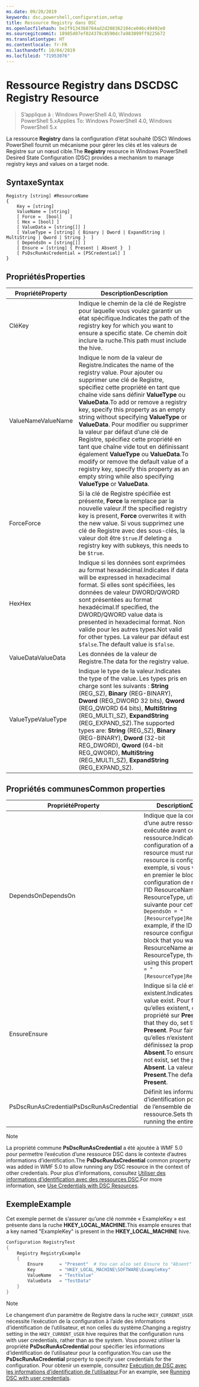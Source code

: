 ```yaml
---
ms.date: 09/20/2019
keywords: dsc,powershell,configuration,setup
title: Ressource Registry dans DSC
ms.openlocfilehash: be2f9134368784ad2d208362104ce046c49492e0
ms.sourcegitcommit: 18985d07ef024378c8590dc7a983099ff9225672
ms.translationtype: HT
ms.contentlocale: fr-FR
ms.lasthandoff: 10/04/2019
ms.locfileid: "71953076"
---
```

# <a name="dsc-registry-resource"></a><span data-ttu-id="d7986-103">Ressource Registry dans DSC</span><span class="sxs-lookup"><span data-stu-id="d7986-103">DSC Registry Resource</span></span>

> <span data-ttu-id="d7986-104">S’applique à : Windows PowerShell 4.0, Windows PowerShell 5.x</span><span class="sxs-lookup"><span data-stu-id="d7986-104">Applies To: Windows PowerShell 4.0, Windows PowerShell 5.x</span></span>

<span data-ttu-id="d7986-105">La ressource **Registry** dans la configuration d’état souhaité (DSC) Windows PowerShell fournit un mécanisme pour gérer les clés et les valeurs de Registre sur un nœud cible.</span><span class="sxs-lookup"><span data-stu-id="d7986-105">The **Registry** resource in Windows PowerShell Desired State Configuration (DSC) provides a mechanism to manage registry keys and values on a target node.</span></span>

## <a name="syntax"></a><span data-ttu-id="d7986-106">Syntaxe</span><span class="sxs-lookup"><span data-stu-id="d7986-106">Syntax</span></span>

```Syntax
Registry [string] #ResourceName
{
    Key = [string]
    ValueName = [string]
    [ Force =  [bool]   ]
    [ Hex = [bool] ]
    [ ValueData = [string[]] ]
    [ ValueType = [string] { Binary | Dword | ExpandString | MultiString | Qword | String }  ]
    [ DependsOn = [string[]] ]
    [ Ensure = [string] { Present | Absent }  ]
    [ PsDscRunAsCredential = [PSCredential] ]
}
```

## <a name="properties"></a><span data-ttu-id="d7986-107">Propriétés</span><span class="sxs-lookup"><span data-stu-id="d7986-107">Properties</span></span>

|<span data-ttu-id="d7986-108">Propriété</span><span class="sxs-lookup"><span data-stu-id="d7986-108">Property</span></span> |<span data-ttu-id="d7986-109">Description</span><span class="sxs-lookup"><span data-stu-id="d7986-109">Description</span></span> |
|---|---|
|<span data-ttu-id="d7986-110">Clé</span><span class="sxs-lookup"><span data-stu-id="d7986-110">Key</span></span> |<span data-ttu-id="d7986-111">Indique le chemin de la clé de Registre pour laquelle vous voulez garantir un état spécifique.</span><span class="sxs-lookup"><span data-stu-id="d7986-111">Indicates the path of the registry key for which you want to ensure a specific state.</span></span> <span data-ttu-id="d7986-112">Ce chemin doit inclure la ruche.</span><span class="sxs-lookup"><span data-stu-id="d7986-112">This path must include the hive.</span></span> |
|<span data-ttu-id="d7986-113">ValueName</span><span class="sxs-lookup"><span data-stu-id="d7986-113">ValueName</span></span> |<span data-ttu-id="d7986-114">Indique le nom de la valeur de Registre.</span><span class="sxs-lookup"><span data-stu-id="d7986-114">Indicates the name of the registry value.</span></span> <span data-ttu-id="d7986-115">Pour ajouter ou supprimer une clé de Registre, spécifiez cette propriété en tant que chaîne vide sans définir **ValueType** ou **ValueData**.</span><span class="sxs-lookup"><span data-stu-id="d7986-115">To add or remove a registry key, specify this property as an empty string without specifying **ValueType** or **ValueData**.</span></span> <span data-ttu-id="d7986-116">Pour modifier ou supprimer la valeur par défaut d’une clé de Registre, spécifiez cette propriété en tant que chaîne vide tout en définissant également **ValueType** ou **ValueData**.</span><span class="sxs-lookup"><span data-stu-id="d7986-116">To modify or remove the default value of a registry key, specify this property as an empty string while also specifying **ValueType** or **ValueData**.</span></span> |
|<span data-ttu-id="d7986-117">Force</span><span class="sxs-lookup"><span data-stu-id="d7986-117">Force</span></span> |<span data-ttu-id="d7986-118">Si la clé de Registre spécifiée est présente, **Force** la remplace par la nouvelle valeur.</span><span class="sxs-lookup"><span data-stu-id="d7986-118">If the specified registry key is present, **Force** overwrites it with the new value.</span></span> <span data-ttu-id="d7986-119">Si vous supprimez une clé de Registre avec des sous-clés, la valeur doit être `$true`.</span><span class="sxs-lookup"><span data-stu-id="d7986-119">If deleting a registry key with subkeys, this needs to be `$true`.</span></span> |
|<span data-ttu-id="d7986-120">Hex</span><span class="sxs-lookup"><span data-stu-id="d7986-120">Hex</span></span> |<span data-ttu-id="d7986-121">Indique si les données sont exprimées au format hexadécimal.</span><span class="sxs-lookup"><span data-stu-id="d7986-121">Indicates if data will be expressed in hexadecimal format.</span></span> <span data-ttu-id="d7986-122">Si elles sont spécifiées, les données de valeur DWORD/QWORD sont présentées au format hexadécimal.</span><span class="sxs-lookup"><span data-stu-id="d7986-122">If specified, the DWORD/QWORD value data is presented in hexadecimal format.</span></span> <span data-ttu-id="d7986-123">Non valide pour les autres types.</span><span class="sxs-lookup"><span data-stu-id="d7986-123">Not valid for other types.</span></span> <span data-ttu-id="d7986-124">La valeur par défaut est `$false`.</span><span class="sxs-lookup"><span data-stu-id="d7986-124">The default value is `$false`.</span></span> |
|<span data-ttu-id="d7986-125">ValueData</span><span class="sxs-lookup"><span data-stu-id="d7986-125">ValueData</span></span> |<span data-ttu-id="d7986-126">Les données de la valeur de Registre.</span><span class="sxs-lookup"><span data-stu-id="d7986-126">The data for the registry value.</span></span> |
|<span data-ttu-id="d7986-127">ValueType</span><span class="sxs-lookup"><span data-stu-id="d7986-127">ValueType</span></span> |<span data-ttu-id="d7986-128">Indique le type de la valeur.</span><span class="sxs-lookup"><span data-stu-id="d7986-128">Indicates the type of the value.</span></span> <span data-ttu-id="d7986-129">Les types pris en charge sont les suivants : **String** (REG_SZ), **Binary** (REG-BINARY), **Dword** (REG_DWORD 32 bits), **Qword** (REG_QWORD 64 bits), **MultiString** (REG_MULTI_SZ), **ExpandString** (REG_EXPAND_SZ).</span><span class="sxs-lookup"><span data-stu-id="d7986-129">The supported types are: **String** (REG_SZ), **Binary** (REG-BINARY), **Dword** (32-bit REG_DWORD), **Qword** (64-bit REG_QWORD), **MultiString** (REG_MULTI_SZ), **ExpandString** (REG_EXPAND_SZ).</span></span> |

## <a name="common-properties"></a><span data-ttu-id="d7986-130">Propriétés communes</span><span class="sxs-lookup"><span data-stu-id="d7986-130">Common properties</span></span>

|<span data-ttu-id="d7986-131">Propriété</span><span class="sxs-lookup"><span data-stu-id="d7986-131">Property</span></span> |<span data-ttu-id="d7986-132">Description</span><span class="sxs-lookup"><span data-stu-id="d7986-132">Description</span></span> |
|---|---|
|<span data-ttu-id="d7986-133">DependsOn</span><span class="sxs-lookup"><span data-stu-id="d7986-133">DependsOn</span></span> |<span data-ttu-id="d7986-134">Indique que la configuration d’une autre ressource doit être exécutée avant celle de cette ressource.</span><span class="sxs-lookup"><span data-stu-id="d7986-134">Indicates that the configuration of another resource must run before this resource is configured.</span></span> <span data-ttu-id="d7986-135">Par exemple, si vous voulez exécuter en premier le bloc de script de configuration de ressource ayant l’ID ResourceName et le type ResourceType, utilisez la syntaxe suivante pour cette propriété : `DependsOn = "[ResourceType]ResourceName"`.</span><span class="sxs-lookup"><span data-stu-id="d7986-135">For example, if the ID of the resource configuration script block that you want to run first is ResourceName and its type is ResourceType, the syntax for using this property is `DependsOn = "[ResourceType]ResourceName"`.</span></span> |
|<span data-ttu-id="d7986-136">Ensure</span><span class="sxs-lookup"><span data-stu-id="d7986-136">Ensure</span></span> |<span data-ttu-id="d7986-137">Indique si la clé et la valeur existent.</span><span class="sxs-lookup"><span data-stu-id="d7986-137">Indicates if the key and value exist.</span></span> <span data-ttu-id="d7986-138">Pour faire en sorte qu’elles existent, définissez cette propriété sur **Present**.</span><span class="sxs-lookup"><span data-stu-id="d7986-138">To ensure that they do, set this property to **Present**.</span></span> <span data-ttu-id="d7986-139">Pour faire en sorte qu’elles n’existent pas, définissez la propriété sur **Absent**.</span><span class="sxs-lookup"><span data-stu-id="d7986-139">To ensure that they do not exist, set the property to **Absent**.</span></span> <span data-ttu-id="d7986-140">La valeur par défaut est **Present**.</span><span class="sxs-lookup"><span data-stu-id="d7986-140">The default value is **Present**.</span></span> |
|<span data-ttu-id="d7986-141">PsDscRunAsCredential</span><span class="sxs-lookup"><span data-stu-id="d7986-141">PsDscRunAsCredential</span></span> |<span data-ttu-id="d7986-142">Définit les informations d’identification pour l’exécution de l’ensemble de la ressource.</span><span class="sxs-lookup"><span data-stu-id="d7986-142">Sets the credential for running the entire resource as.</span></span> |

> [!NOTE]
> <span data-ttu-id="d7986-143">La propriété commune **PsDscRunAsCredential** a été ajoutée à WMF 5.0 pour permettre l’exécution d’une ressource DSC dans le contexte d’autres informations d’identification.</span><span class="sxs-lookup"><span data-stu-id="d7986-143">The **PsDscRunAsCredential** common property was added in WMF 5.0 to allow running any DSC resource in the context of other credentials.</span></span> <span data-ttu-id="d7986-144">Pour plus d’informations, consultez [Utiliser des informations d’identification avec des ressources DSC](../../../configurations/runasuser.md).</span><span class="sxs-lookup"><span data-stu-id="d7986-144">For more information, see [Use Credentials with DSC Resources](../../../configurations/runasuser.md).</span></span>

## <a name="example"></a><span data-ttu-id="d7986-145">Exemple</span><span class="sxs-lookup"><span data-stu-id="d7986-145">Example</span></span>

<span data-ttu-id="d7986-146">Cet exemple permet de s’assurer qu’une clé nommée « ExampleKey » est présente dans la ruche **HKEY\_LOCAL\_MACHINE**.</span><span class="sxs-lookup"><span data-stu-id="d7986-146">This example ensures that a key named "ExampleKey" is present in the **HKEY\_LOCAL\_MACHINE** hive.</span></span>

```powershell
Configuration RegistryTest
{
    Registry RegistryExample
    {
        Ensure      = "Present"  # You can also set Ensure to "Absent"
        Key         = "HKEY_LOCAL_MACHINE\SOFTWARE\ExampleKey"
        ValueName   = "TestValue"
        ValueData   = "TestData"
    }
}
```

> [!NOTE]
> <span data-ttu-id="d7986-147">Le changement d’un paramètre de Registre dans la ruche `HKEY_CURRENT_USER` nécessite l’exécution de la configuration à l’aide des informations d’identification de l’utilisateur, et non celles du système.</span><span class="sxs-lookup"><span data-stu-id="d7986-147">Changing a registry setting in the `HKEY_CURRENT_USER` hive requires that the configuration runs with user credentials, rather than as the system.</span></span> <span data-ttu-id="d7986-148">Vous pouvez utiliser la propriété **PsDscRunAsCredential** pour spécifier les informations d’identification de l’utilisateur pour la configuration.</span><span class="sxs-lookup"><span data-stu-id="d7986-148">You can use the **PsDscRunAsCredential** property to specify user credentials for the configuration.</span></span> <span data-ttu-id="d7986-149">Pour obtenir un exemple, consultez [Exécution de DSC avec les informations d’identification de l’utilisateur](../../../configurations/runAsUser.md).</span><span class="sxs-lookup"><span data-stu-id="d7986-149">For an example, see [Running DSC with user credentials](../../../configurations/runAsUser.md).</span></span>